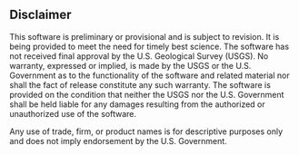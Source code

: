 ## Disclaimer

This software is preliminary or provisional and is subject to revision.
It is being provided to meet the need for timely best science.
The software has not received final approval by the U.S. Geological Survey (USGS).
No warranty, expressed or implied, is made by the USGS or the U.S. Government as to the functionality of the software and related material nor shall the fact of release constitute any such warranty.
The software is provided on the condition that neither the USGS nor the U.S. Government shall be held liable for any damages resulting from the authorized or unauthorized use of the software.

Any use of trade, firm, or product names is for descriptive purposes only and does not imply endorsement by the U.S. Government.
